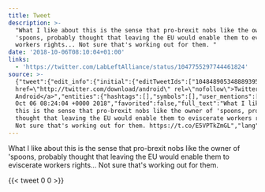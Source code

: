 ```yaml
---
title: Tweet
description: >-
  "What I like about this is the sense that pro-brexit nobs like the owner of
  'spoons, probably thought that leaving the EU would enable them to eviscerate
  workers rights... Not sure that's working out for them. "
date: '2018-10-06T08:10:04+01:00'
links:
  - 'https://twitter.com/LabLeftAlliance/status/1047755297744461824'
source: >-
  {"tweet":{"edit_info":{"initial":{"editTweetIds":["1048489053488893952"],"editableUntil":"2018-10-06T09:24:04.993Z","editsRemaining":"5","isEditEligible":true}},"retweeted":false,"source":"<a
  href=\"http://twitter.com/download/android\" rel=\"nofollow\">Twitter for
  Android</a>","entities":{"hashtags":[],"symbols":[],"user_mentions":[],"urls":[{"url":"https://t.co/E5VPTkZmGL","expanded_url":"https://twitter.com/LabLeftAlliance/status/1047755297744461824","display_url":"twitter.com/LabLeftAllianc…","indices":["209","232"]}]},"display_text_range":["0","232"],"favorite_count":"0","id_str":"1048489053488893952","truncated":false,"retweet_count":"0","id":"1048489053488893952","possibly_sensitive":false,"created_at":"Sat
  Oct 06 08:24:04 +0000 2018","favorited":false,"full_text":"What I like about
  this is the sense that pro-brexit nobs like the owner of 'spoons, probably
  thought that leaving the EU would enable them to eviscerate workers rights...
  Not sure that's working out for them. https://t.co/E5VPTkZmGL","lang":"en"}}
---
```

What I like about this is the sense that pro-brexit nobs like the owner of 'spoons, probably thought that leaving the EU would enable them to eviscerate workers rights... Not sure that's working out for them. 
    
{{< tweet 0 0 >}}
    
